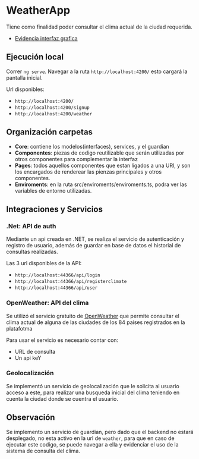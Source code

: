# WeatherApp

Tiene como finalidad poder consultar el clima actual de la ciudad requerida. 

* [Evidencia interfaz grafica](src/assets/evidencia/)

## Ejecución local

Correr `ng serve`. Navegar a la ruta  `http://localhost:4200/` esto cargará la pantalla inicial.
 

Url disponibles: 
* `http://localhost:4200/`
* `http://localhost:4200/signup`
* `http://localhost:4200/weather`


## Organización carpetas

* **Core**: contiene los modelos(interfaces), services, y el guardian
* **Componentes**: piezas de codigo reutilizable que serán utilizadas por otros componentes para complementar la interfaz 
* **Pages**: todos aquellos componentes que estan ligados a una URl, y son los encargados  de renderear las pienzas principales y otros componentes. 
* **Enviroments**: en la ruta src/enviroments/enviroments.ts, podra ver las variables de entorno utilizadas.

## Integraciones y Servicios

### .Net: API de auth

Mediante un api creada en .NET, se realiza el servicio de autenticación y registro de usuario, además de guardar en base de datos el historial de consultas realizadas. 

Las 3 url disponibles de la API:
* `http://localhost:44366/api/login`
* `http://localhost:44366/api/registerclimate`
* `http://localhost:44366/api/user`

### OpenWeather: API del clima 

Se utilizó el servicio gratuito de [OpenWeather](https://openweathermap.org/current) que permite consultar el clima actual de alguna de las ciudades de los 84 paises registrados en la platafotma

Para usar el servicio es necesario contar con: 
* URL de consulta  
* Un api keY


### Geolocalización 

Se implementó un servicio  de geolocalización que le solicita al usuario acceso a este, para realizar una busqueda inicial del clima teniendo en cuenta la ciudad donde se cuentra el usuario. 


## Observación

Se implemento un servicio de guardian, pero dado que el backend no estará desplegado, 
no esta activo en la url de `weather`, para que en caso de ejecutar este codigo, se puede navegar a ella y evidenciar el uso de la sistema de consulta del clima. 

